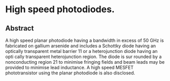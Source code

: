 # High speed photodiodes.

## Abstract
A high speed planar photodiode having a bandwidth in excess of 50 GHz is fabricated on gallium arsenide and includes a Schottky diode having an optically transparent metal barrier 11 or a heterojunction diode having an opti cally transparent heterojunction region. The diode is sur rounded by a nonconducting region 21 to minimise fringing fields and beam leads may be provided to minimise lead inductance. A high speed MESFET phototransistor using the planar photodiode is also disclosed.